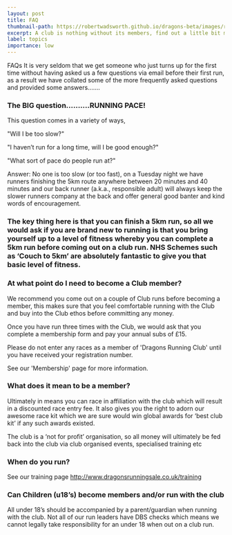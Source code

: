 ```yaml
---
layout: post
title: FAQ
thumbnail-path: https://robertwadsworth.github.io/dragons-beta/images/runnerFive.jpg
excerpt: A club is nothing without its members, find out a little bit more about who we are.
label: topics
importance: low
---
```


FAQs
It is very seldom that we get someone who just turns up for the first time without having asked us a few questions via email before their first run, as a result we have collated some of the more frequently asked questions and provided some answers.......



### The BIG question..........RUNNING PACE!

This question comes in a variety of ways, 

"Will I be too slow?"

"I haven’t run for a long time, will I be good enough?"

"What sort of pace do people run at?"

Answer: No one is too slow (or too fast), on a Tuesday night we have runners finishing the 5km route anywhere between 20 minutes and 40 minutes and our back runner (a.k.a., responsible adult) will always keep the slower runners company at the back and offer general good banter and kind words of encouragement. 

### The key thing here is that you can finish a 5km run, so all we would ask if you are brand new to running is that you bring yourself up to a level of fitness whereby you can complete a 5km run before coming out on a club run. NHS Schemes such as ‘Couch to 5km’ are absolutely fantastic to give you that basic level of fitness.

### At what point do I need to become a Club member?

We recommend you come out on a couple of Club runs before becoming a member, this makes sure that you feel comfortable running with the Club and buy into the Club ethos before committing any money. 

Once you have run three times with the Club, we would ask that you complete a membership form and pay your annual subs of £15.

Please do not enter any races as a member of 'Dragons Running Club' until you have received your registration number.

See our 'Membership' page for more information.

### What does it mean to be a member?

Ultimately in means you can race in affiliation with the club which will result in a discounted race entry fee. It also gives you the right to adorn our awesome race kit which we are sure would win global awards for ‘best club kit’ if any such awards existed.

The club is a ‘not for profit’ organisation, so all money will ultimately be fed back into the club via club organised events, specialised training etc

### When do you run?

See our training page http://www.dragonsrunningsale.co.uk/training

### Can Children (u18’s) become members and/or run with the club

All under 18’s should be accompanied by a parent/guardian when running with the club. Not all of our run leaders have DBS checks which means we cannot legally take responsibility for an under 18 when out on a club run.
